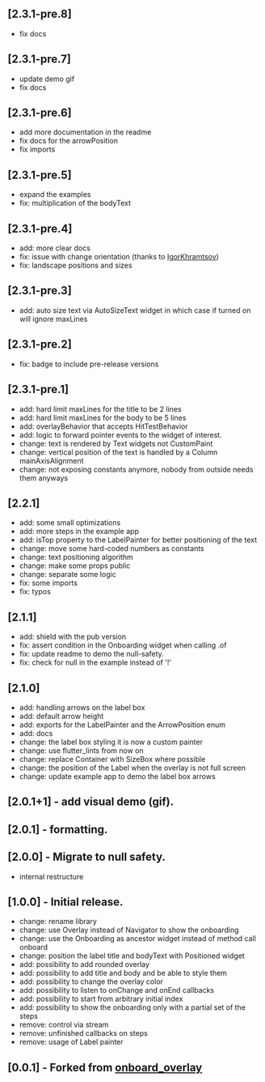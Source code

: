 ## [2.3.1-pre.8]
 - fix docs

## [2.3.1-pre.7]
 - update demo gif
 - fix docs

## [2.3.1-pre.6]
  - add more documentation in the readme
  - fix docs for the arrowPosition
  - fix imports

## [2.3.1-pre.5]
  - expand the examples
  - fix: multiplication of the bodyText

## [2.3.1-pre.4]
  - add: more clear docs
  - fix: issue with change orientation (thanks to [IgorKhramtsov](https://github.com/IgorKhramtsov))
  - fix: landscape positions and sizes

## [2.3.1-pre.3]
  - add: auto size text via AutoSizeText widget in which case if turned on will ignore maxLines

## [2.3.1-pre.2]
  - fix: badge to include pre-release versions

## [2.3.1-pre.1]
  - add: hard limit maxLines for the title to be 2 lines
  - add: hard limit maxLines for the body to be 5 lines
  - add: overlayBehavior that accepts HitTestBehavior
  - add: logic to forward pointer events to the widget of interest.
  - change: text is rendered by Text widgets not CustomPaint
  - change: vertical position of the text is handled by a Column mainAxisAlignment
  - change: not exposing constants anymore, nobody from outside needs them anyways

## [2.2.1]
  - add: some small optimizations
  - add: more steps in the example app
  - add: isTop property to the LabelPainter for better positioning of the text
  - change: move some hard-coded numbers as constants
  - change: text positioning algorithm
  - change: make some props public
  - change: separate some logic
  - fix: some imports
  - fix: typos


## [2.1.1]
  - add: shield with the pub version
  - fix: assert condition in the Onboarding widget when calling .of
  - fix: update readme to demo the null-safety.
  - fix: check for null in the example instead of '!'

## [2.1.0]

  - add: handling arrows on the label box
  - add: default arrow height
  - add: exports for the LabelPainter and the ArrowPosition enum
  - add: docs
  - change: the label box styling it is now a custom painter
  - change: use flutter_lints from now on
  - change: replace Container with SizeBox where possible
  - change: the position of the Label when the overlay is not full screen
  - change: update example app to demo the label box arrows


## [2.0.1+1] - add visual demo (gif).

## [2.0.1] - formatting.

## [2.0.0] - Migrate to null safety.

- internal restructure

## [1.0.0] - Initial release.

- change: rename library
- change: use Overlay instead of Navigator to show the onboarding
- change: use the Onboarding as ancestor widget instead of method call onboard
- change: position the label title and bodyText with Positioned widget
- add: possibility to add rounded overlay
- add: possibility to add title and body and be able to style them
- add: possibility to change the overlay color
- add: possibility to listen to onChange and onEnd callbacks
- add: possibility to start from arbitrary initial index
- add: possibility to show the onboarding only with a partial set of the steps
- remove: control via stream
- remove: unfinished callbacks on steps
- remove: usage of Label painter

## [0.0.1] - Forked from [onboard_overlay](https://github.com/lucaslcode/onboard_overlay)
